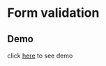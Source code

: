 # Form validation



## Demo
click [here](https://pouria-mobaraki.github.io/Form-validation/) to see demo

